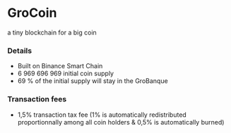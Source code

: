 # GroCoin
a tiny blockchain for a big coin



### Details
- Built on Binance Smart Chain
- 6 969 696 969 initial coin supply
- 69 % of the initial supply will stay in the GroBanque


### Transaction fees
- 1,5% transaction tax fee (1% is automatically redistributed proportionnally among all coin holders & 0,5% is automatically burned)
